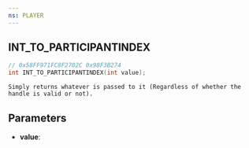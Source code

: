 ```yaml
---
ns: PLAYER
---
```

## INT_TO_PARTICIPANTINDEX

```c
// 0x58FF971FC8F2702C 0x98F3B274
int INT_TO_PARTICIPANTINDEX(int value);
```

```
Simply returns whatever is passed to it (Regardless of whether the handle is valid or not).
```

## Parameters
* **value**:
